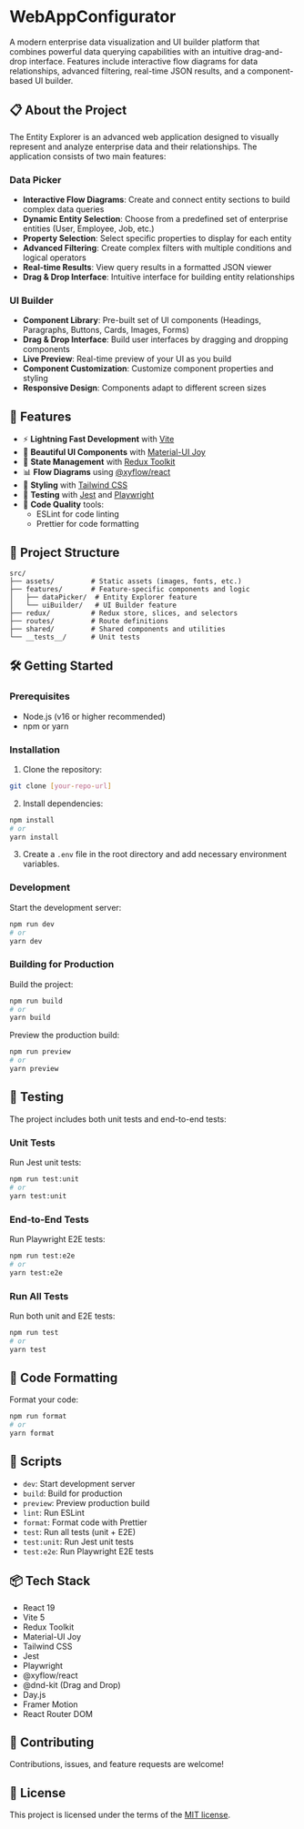 # WebAppConfigurator

A modern enterprise data visualization and UI builder platform that combines powerful data querying capabilities with an intuitive drag-and-drop interface. Features include interactive flow diagrams for data relationships, advanced filtering, real-time JSON results, and a component-based UI builder.

## 📋 About the Project

The Entity Explorer is an advanced web application designed to visually represent and analyze enterprise data and their relationships. The application consists of two main features:

### Data Picker

- **Interactive Flow Diagrams**: Create and connect entity sections to build complex data queries
- **Dynamic Entity Selection**: Choose from a predefined set of enterprise entities (User, Employee, Job, etc.)
- **Property Selection**: Select specific properties to display for each entity
- **Advanced Filtering**: Create complex filters with multiple conditions and logical operators
- **Real-time Results**: View query results in a formatted JSON viewer
- **Drag & Drop Interface**: Intuitive interface for building entity relationships

### UI Builder

- **Component Library**: Pre-built set of UI components (Headings, Paragraphs, Buttons, Cards, Images, Forms)
- **Drag & Drop Interface**: Build user interfaces by dragging and dropping components
- **Live Preview**: Real-time preview of your UI as you build
- **Component Customization**: Customize component properties and styling
- **Responsive Design**: Components adapt to different screen sizes

## 🚀 Features

- ⚡️ **Lightning Fast Development** with [Vite](https://vitejs.dev/)
- 🎨 **Beautiful UI Components** with [Material-UI Joy](https://mui.com/joy-ui/)
- 🎯 **State Management** with [Redux Toolkit](https://redux-toolkit.js.org/)
- 📊 **Flow Diagrams** using [@xyflow/react](https://reactflow.dev/)
- 🎨 **Styling** with [Tailwind CSS](https://tailwindcss.com/)
- 🧪 **Testing** with [Jest](https://jestjs.io/) and [Playwright](https://playwright.dev/)
- 🎯 **Code Quality** tools:
  - ESLint for code linting
  - Prettier for code formatting

## 📁 Project Structure

```
src/
├── assets/         # Static assets (images, fonts, etc.)
├── features/       # Feature-specific components and logic
│   ├── dataPicker/  # Entity Explorer feature
│   └── uiBuilder/   # UI Builder feature
├── redux/          # Redux store, slices, and selectors
├── routes/         # Route definitions
├── shared/         # Shared components and utilities
└── __tests__/      # Unit tests
```

## 🛠️ Getting Started

### Prerequisites

- Node.js (v16 or higher recommended)
- npm or yarn

### Installation

1. Clone the repository:

```bash
git clone [your-repo-url]
```

2. Install dependencies:

```bash
npm install
# or
yarn install
```

3. Create a `.env` file in the root directory and add necessary environment variables.

### Development

Start the development server:

```bash
npm run dev
# or
yarn dev
```

### Building for Production

Build the project:

```bash
npm run build
# or
yarn build
```

Preview the production build:

```bash
npm run preview
# or
yarn preview
```

## 🧪 Testing

The project includes both unit tests and end-to-end tests:

### Unit Tests

Run Jest unit tests:

```bash
npm run test:unit
# or
yarn test:unit
```

### End-to-End Tests

Run Playwright E2E tests:

```bash
npm run test:e2e
# or
yarn test:e2e
```

### Run All Tests

Run both unit and E2E tests:

```bash
npm run test
# or
yarn test
```

## 🎨 Code Formatting

Format your code:

```bash
npm run format
# or
yarn format
```

## 📝 Scripts

- `dev`: Start development server
- `build`: Build for production
- `preview`: Preview production build
- `lint`: Run ESLint
- `format`: Format code with Prettier
- `test`: Run all tests (unit + E2E)
- `test:unit`: Run Jest unit tests
- `test:e2e`: Run Playwright E2E tests

## 📦 Tech Stack

- React 19
- Vite 5
- Redux Toolkit
- Material-UI Joy
- Tailwind CSS
- Jest
- Playwright
- @xyflow/react
- @dnd-kit (Drag and Drop)
- Day.js
- Framer Motion
- React Router DOM

## 🤝 Contributing

Contributions, issues, and feature requests are welcome!

## 📄 License

This project is licensed under the terms of the [MIT license](LICENSE).
